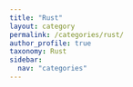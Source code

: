 ```yaml
---
title: "Rust"
layout: category
permalink: /categories/rust/
author_profile: true
taxonomy: Rust 
sidebar:
  nav: "categories"
---
```

